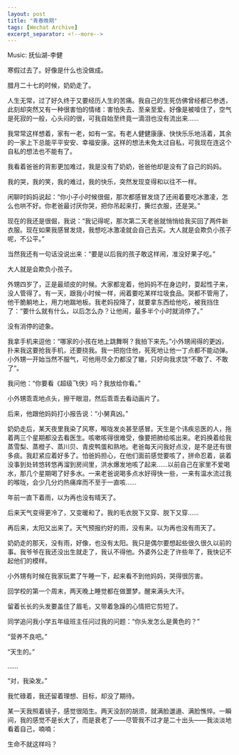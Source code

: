 ```yaml
---
layout: post
title: "青春晚期"
tags: [Wechat Archive]
excerpt_separator: <!--more-->
---
```


Music: 抚仙湖-李健

寒假过去了。好像是什么也没做成。

腊月二十七的时候，奶奶走了。

人生无常，过了好久终于又要经历人生的苦痛。我自己的生死仿佛曾经都已参透，此刻却突然又有一种很害怕的情绪：害怕失去、至亲至爱。好像是被噎住了，空气是死寂的一般，心头闷的很，可我自始至终竟一滴泪也没有流出来……

<!--more-->

我常常这样想着，家有一老，如有一宝。有老人健健康康、快快乐乐地活着，其余的一家上下总能平平安安、幸福安康。这样的想法未免太过自私，可我现在连这个自私的想法也不能有了。

我看着爸爸的背影更加难过，我是没有了奶奶，爸爸他却是没有了自己的妈妈。


我的哭，我的笑，我的难过，我的快乐，突然发现变得和以往不一样。


闲聊时妈妈说起：“你小子小时候很倔，那次都感冒发烧了还闹着要吃冰激凌，怎么也哄不好。你老爸最讨厌你哭，把你吊起来打，撕烂衣服，还是哭。”

现在的我还是很倔，我说：“我记得呢，那次第二天老爸就悄悄给我买回了两件新衣服。现在如果我感冒发烧，我想吃冰激凌就会自己去买。大人就是会欺负小孩子呢，不公平。”

当然我还有一句话没说出来：“要是以后我的孩子敢这样闹，准没好果子吃。”

大人就是会欺负小孩子。


外甥四岁了，正是最顽皮的时候。大家都宠着，他妈妈不在身边时，耍起性子来，没人管得了。有一天，跟我小时候一样，闹着要吃某样垃圾食品。哭都不管用了，他干脆躺地上，用力地踹地板。我老妈投降了，就要拿东西给他吃，被我挡住了：“要什么就有什么，以后怎么办？让他闹，最多半个小时就消停了。”

没有消停的迹象。

我拿手机来逗他：“哪家的小孩在地上跳舞啊？我拍下来先。”小外甥闹得的更凶，扑来我这要抢我手机，还要挠我。我一把抱住他，死死地让他一丁点都不能动弹。小外甥一开始当然不服气，可他用尽全力都没了辙，只好向我求饶“不敢了、不敢了”。

我问他：“你要看《超级飞侠》吗？我放给你看。”

小外甥乖乖地点头，擦干眼泪，然后乖乖去看动画片了。

后来，他跟他妈妈打小报告说：“小舅真凶。”


奶奶走后，某天夜里我染了风寒，喉咙发炎甚至感冒。天生是个讳疾忌医的人，拖着两三个星期都没去看医生。咳嗽咳得很难受，像要把肺给咳出来。老妈换着给我蒸雪梨、蒸橙子、蒸川贝、青皮鸭蛋和熟地。老爸每天问我好点没，是不是还有很多痰。我赶紧应着好多了。怕爸妈担心，在他们面前感觉要咳了，拼命忍着，装着没事到处转悠转悠再溜到房间里，洪水爆发地咳了起来……以前自己在家里不爱喝水，那几个星期喝了好多水。一来老爸说喝多点水好得快一些，一来有温水流过我的喉咙，会少几分灼热痛痒而不至于一直咳……

年前一直下着雨，以为再也没有晴天了。

后来天气变得更冷了，又变暖和了。我的毛衣脱下又穿、脱下又穿……

再后来，太阳又出来了。天气预报约好的雨，没有来。以为再也没有雨天了。

奶奶走的那天，没有雨，好像，也没有太阳。我只是偶尔要想起些很久很久以前的事。我爷爷在我还没出生就走了，我认不得他。外婆外公走了许些年了，我快记不起他们的模样。

小外甥有时候在我家玩累了午睡一下，起来看不到他妈妈，哭得很厉害。

回学校的第一个周末，两天晚上睡觉都在做噩梦。醒来满头大汗。

留着长长的头发要盖住了眉毛，又带着急躁的心情把它剪短了。

同学追问我小学五年级班主任问过我的问题：“你头发怎么是黄色的？”

“营养不良吧。”

“天生的。”

  ……

“对，我染发。”

我忙碌着，我还留着理想、目标，却没了期待。

某一天我照着镜子，感觉很陌生。两天没刮的胡须，就满脸邋遢、满脸憔悴。一瞬间，我的感觉不是长大了，而是衰老了——尽管我不过才是二十出头——我淡淡地看着自己，喃喃：

   生命不就这样吗？

